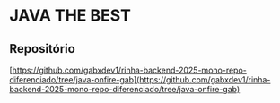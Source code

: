 # JAVA THE BEST

## Repositório
[https://github.com/gabxdev1/rinha-backend-2025-mono-repo-diferenciado/tree/java-onfire-gab](https://github.com/gabxdev1/rinha-backend-2025-mono-repo-diferenciado/tree/java-onfire-gab)